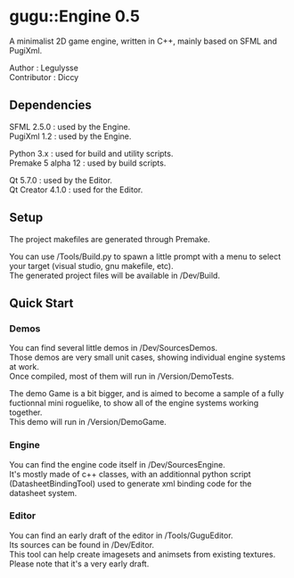 # gugu::Engine 0.5

A minimalist 2D game engine, written in C++, mainly based on SFML and PugiXml.

Author : Legulysse  
Contributor : Diccy

## Dependencies

SFML 2.5.0 : used by the Engine.  
PugiXml 1.2 : used by the Engine.  

Python 3.x : used for build and utility scripts.  
Premake 5 alpha 12 : used by build scripts.  

Qt 5.7.0 : used by the Editor.  
Qt Creator 4.1.0 : used for the Editor.  

## Setup

The project makefiles are generated through Premake.  

You can use /Tools/Build.py to spawn a little prompt with a menu to select your target (visual studio, gnu makefile, etc).  
The generated project files will be available in /Dev/Build.  

## Quick Start

### Demos

You can find several little demos in /Dev/SourcesDemos.  
Those demos are very small unit cases, showing individual engine systems at work.  
Once compiled, most of them will run in /Version/DemoTests.  

The demo Game is a bit bigger, and is aimed to become a sample of a fully fuctionnal mini roguelike, to show all of the engine systems working together.  
This demo will run in /Version/DemoGame.  

### Engine

You can find the engine code itself in /Dev/SourcesEngine.  
It's mostly made of c++ classes, with an additionnal python script (DatasheetBindingTool) used to generate xml binding code for the datasheet system.  

### Editor

You can find an early draft of the editor in /Tools/GuguEditor.  
Its sources can be found in /Dev/Editor.  
This tool can help create imagesets and animsets from existing textures.  
Please note that it's a very early draft.  
